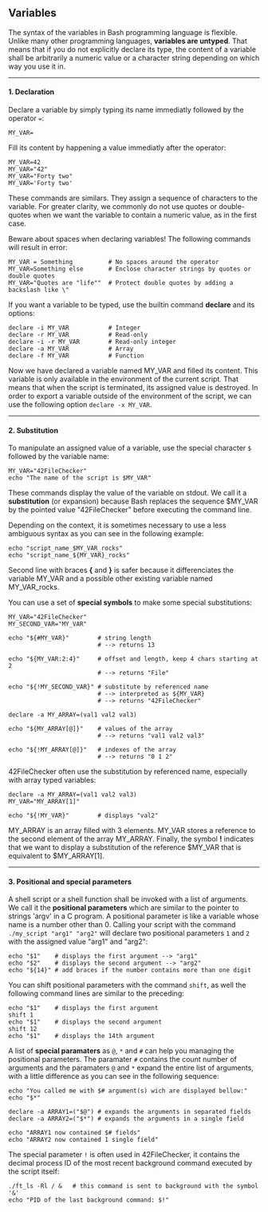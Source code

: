 ## Variables

The syntax of the variables in Bash programming language is flexible. Unlike many other programming languages, **variables are untyped**. That means that if you do not explicitly declare its type, the content of a variable shall be arbitrarily a numeric value or a character string depending on which way you use it in.

***

#### <a name="part1"></a>1. Declaration

Declare a variable by simply typing its name immediatly followed by the operator `=`:

```shell
MY_VAR=
```

Fill its content by happening a value immediatly after the operator:

```shell
MY_VAR=42
MY_VAR="42"
MY_VAR="Forty two"
MY_VAR='Forty two'
```

These commands are similars. They assign a sequence of characters to the variable.
For greater clarity, we commonly do not use quotes or double-quotes when we want the variable to contain a numeric value, as in the first case.

Beware about spaces when declaring variables! 
The following commands will result in error:

```shell
MY_VAR = Something          # No spaces around the operator
MY_VAR=Something else       # Enclose character strings by quotes or double quotes
MY_VAR="Quotes are "life""  # Protect double quotes by adding a backslash like \"
```

If you want a variable to be typed, use the builtin command **declare** and its options:

```shell
declare -i MY_VAR           # Integer
declare -r MY_VAR           # Read-only
declare -i -r MY_VAR        # Read-only integer
declare -a MY_VAR           # Array
declare -f MY_VAR           # Function
```

Now we have declared a variable named MY_VAR and filled its content. This variable is only available in the environment of the current script. That means that when the script is terminated, its assigned value is destroyed. In order to export a variable outside of the environment of the script, we can use the following option `declare -x MY_VAR`.

***

#### <a name="part2"></a>2. Substitution

To manipulate an assigned value of a variable, use the special character `$` followed by the variable name:

```shell
MY_VAR="42FileChecker"
echo "The name of the script is $MY_VAR"
```

These commands display the value of the variable on stdout. We call it a **substitution** (or expansion) because Bash replaces the sequence $MY_VAR by the pointed value "42FileChecker" before executing the command line.

Depending on the context, it is sometimes necessary to use a less ambiguous syntax as you can see in the following example:

```shell
echo "script_name_$MY_VAR_rocks"
echo "script_name_${MY_VAR}_rocks"
```

Second line with braces **{** and **}** is safer because it differenciates the variable MY_VAR and a possible other existing variable named MY_VAR_rocks.

You can use a set of **special symbols** to make some special substitutions:

```shell
MY_VAR="42FileChecker"
MY_SECOND_VAR="MY_VAR"

echo "${#MY_VAR}"        # string length
                         # --> returns 13

echo "${MY_VAR:2:4}"     # offset and length, keep 4 chars starting at 2
                         # --> returns "File"

echo "${!MY_SECOND_VAR}" # substitute by referenced name
                         # --> interpreted as ${MY_VAR}
                         # --> returns "42FileChecker"

declare -a MY_ARRAY=(val1 val2 val3)

echo "${MY_ARRAY[@]}"    # values of the array 
                         # --> returns "val1 val2 val3"

echo "${!MY_ARRAY[@]}"   # indexes of the array 
                         # --> returns "0 1 2"
```

42FileChecker often use the substitution by referenced name, especially with array typed variables:

```shell
declare -a MY_ARRAY=(val1 val2 val3)    
MY_VAR="MY_ARRAY[1]"

echo "${!MY_VAR}"        # displays "val2"
```

MY_ARRAY is an array filled with 3 elements. MY_VAR stores a reference to the second element of the array MY_ARRAY. Finally, the symbol **!** indicates that we want to display a substitution of the reference $MY_VAR that is equivalent to $MY_ARRAY[1].

***

#### <a name="part3"></a>3. Positional and special parameters

A shell script or a shell function shall be invoked with a list of arguments. We call it the **positional parameters** which are similar to the pointer to strings 'argv' in a C program. A positional parameter is like a variable whose name is a number other than 0. Calling your script with the command `./my_script "arg1" "arg2"` will declare two positional parameters `1` and `2` with the assigned value "arg1" and "arg2":

```shell
echo "$1"    # displays the first argument --> "arg1"
echo "$2"    # displays the second argument --> "arg2"
echo "${14}" # add braces if the number contains more than one digit
```

You can shift positional parameters with the command `shift`, as well the following command lines are similar to the preceding:

```shell
echo "$1"    # displays the first argument
shift 1
echo "$1"    # displays the second argument
shift 12
echo "$1"    # displays the 14th argument
```

A list of **special paramaters** as `@`, `*` and `#` can help you managing the positional parameters. The paramater `#` contains the count number of arguments and the paramaters `@` and `*` expand the entire list of arguments, with a little difference as you can see in the following sequence:

```shell
echo "You called me with $# argument(s) wich are displayed bellow:"
echo "$*"

declare -a ARRAY1=("$@") # expands the arguments in separated fields
declare -a ARRAY2=("$*") # expands the arguments in a single field

echo "ARRAY1 now contained $# fields"
echo "ARRAY2 now contained 1 single field"
```

The special parameter `!` is often used in 42FileChecker, it contains the decimal process ID of the most recent background command executed by the script itself:

```shell
./ft_ls -Rl / &   # this command is sent to background with the symbol '&'
echo "PID of the last background command: $!"
```